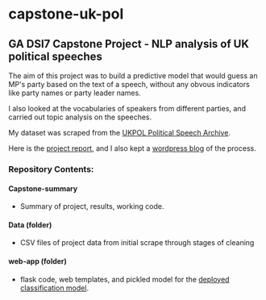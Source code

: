 # capstone-uk-pol
## GA DSI7 Capstone Project - NLP analysis of UK political speeches

The aim of this project was to build a predictive model that would guess an MP's party based on the text of a speech, without any obvous indicators like party names or party leader names.

I also looked at the vocabularies of speakers from different parties, and carried out topic analysis on the speeches.

My dataset was scraped from the <a href='http://www.ukpol.co.uk'>UKPOL Political Speech Archive</a>.

Here is the <a href='https://tobyjdore.github.io/ukpol/project'>project report</a>, and I also kept a <a href='https://mydsblog.home.blog'>wordpress blog</a> of the process.

### Repository Contents:

#### Capstone-summary
- Summary of project, results, working code.

#### Data (folder)
- CSV files of project data from initial scrape through stages of cleaning

#### web-app (folder)
- flask code, web templates, and pickled model for the <a href='http://tobyjdore.pythonanywhere.com'>deployed classification model</a>.
